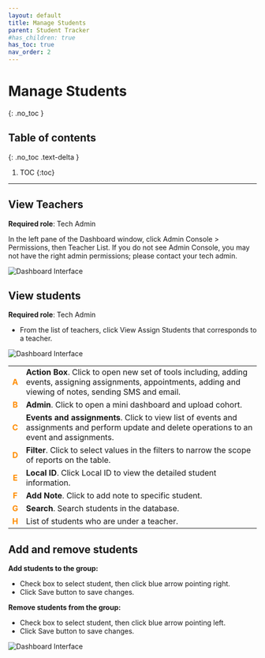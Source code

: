 ```yaml
---
layout: default
title: Manage Students
parent: Student Tracker
#has_children: true
has_toc: true
nav_order: 2
---
```


# Manage Students

{: .no_toc }

## Table of contents
{: .no_toc .text-delta }

1. TOC
{:toc}

---

## View Teachers

**Required role**: Tech Admin

In the left pane of the Dashboard window, click Admin Console > Permissions, then Teacher List. If you do not see Admin Console, you may not have the right admin permissions; please contact your tech admin.

![Dashboard Interface]({{site.baseurl}}/assets/images/student.list-of-teachers.png)

## View students

**Required role**: Tech Admin

* From the list of teachers, click View Assign Students that corresponds to a teacher.

![Dashboard Interface]({{site.baseurl}}/assets/images/student.list-of-students.png)


|   |   |
|:---:|---|
|<span style="color: #FF8C00;">**A**</span>| **Action Box**. Click to open new set of tools including, adding events, assigning assignments, appointments, adding and viewing of notes, sending SMS and email.  |
|<span style="color: #FF8C00;">**B**</span>| **Admin**. Click to open a mini dashboard and upload cohort.  |
|<span style="color: #FF8C00;">**C**</span>| **Events and assignments**. Click to view list of events and assignments and perform update and delete operations to an event and assignments.  |
|<span style="color: #FF8C00;">**D**</span>| **Filter**. Click to select values in the filters to narrow the scope of reports on the table.  |
|<span style="color: #FF8C00;">**E**</span>| **Local ID**. Click Local ID to view the detailed student information.  |
|<span style="color: #FF8C00;">**F**</span>| **Add Note**. Click to add note to specific student.  |
|<span style="color: #FF8C00;">**G**</span>| **Search**. Search students in the database.  |
|<span style="color: #FF8C00;">**H**</span>| List of students who are under a teacher. |

## Add and remove students

**Add students to the group:**
*	Check box to select student, then click blue arrow pointing right.
* Click Save button to save changes.

**Remove students from the group:**
*	Check box to select student, then click blue arrow pointing left.
* Click Save button to save changes.

![Dashboard Interface]({{site.baseurl}}/assets/images/student.add-remove-students-form.png)

